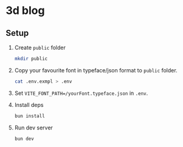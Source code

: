 # 3d blog

## Setup

1. Create `public` folder
    ```sh
    mkdir public
    ```

2. Copy your favourite font in typeface/json format to `public` folder.
    ```sh
    cat .env.exmpl > .env
    ```

3. Set `VITE_FONT_PATH=/yourFont.typeface.json` in `.env`.

4. Install deps
    ```sh
    bun install
    ```

5. Run dev server
    ```sh
    bun dev
    ```
